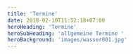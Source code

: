 ```yaml
---
title: 'Termine'
date: 2018-02-10T11:52:18+07:00
heroHeading: 'Termine'
heroSubHeading: 'allgemeine Termine '
heroBackground: 'images/wasser001.jpg'
---
```

